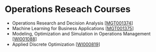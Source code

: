# Operations Reseach Courses 
- Operations Research and Decision Analysis [[MGT001374](https://campus.tum.de/tumonline/WBMODHB.wbShowMHBReadOnly?pKnotenNr=3320492)]
- Machine Learning for Business Applications [[MGT001375](https://www.ot.mgt.tum.de/osm/education/courses/machine-learning-for-business-applications-wise/)]
- Modeling, Optimization and Simulation in Operations Management [[WI001088](https://campus.tum.de/tumonline/WBMODHB.wbShowMHBReadOnly?pKnotenNr=1019226)]
- Applied Discrete Optimization [[WI000819](https://campus.tum.de/tumonline/WBMODHB.wbShowMHBReadOnly?pKnotenNr=584608)]
